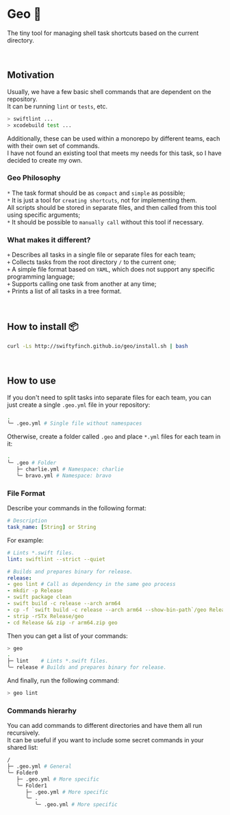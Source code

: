 # Geo 🐚

The tiny tool for managing shell task shortcuts based on the current directory.

<br>

## Motivation

Usually, we have a few basic shell commands that are dependent on the repository. \
It can be running `lint` or `tests`, etc.
```sh
> swiftlint ...
> xcodebuild test ...
```
Additionally, these can be used within a monorepo by different teams, each with their own set of commands. \
I have not found an existing tool that meets my needs for this task, so I have decided to create my own.

### Geo Philosophy

`*` The task format should be as `compact` and `simple` as possible; \
`*` It is just a tool for `creating shortcuts`, not for implementing them. \
    All scripts should be stored in separate files, and then called from this tool using specific arguments; \
`*` It should be possible to `manually call` without this tool if necessary.

### What makes it different?

`+` Describes all tasks in a single file or separate files for each team; \
`+` Collects tasks from the root directory `/` to the current one; \
`+` A simple file format based on `YAML`, which does not support any specific programming language; \
`+` Supports calling one task from another at any time; \
`+` Prints a list of all tasks in a tree format.

<br>

## How to install 📦

```sh
curl -Ls http://swiftyfinch.github.io/geo/install.sh | bash
```

<br>

## How to use

If you don't need to split tasks into separate files for each team, you can just create a single `.geo.yml` file in your repository:
```sh
.
╰─ .geo.yml # Single file without namespaces
```

Otherwise, create a folder called `.geo` and place `*.yml` files for each team in it:
```sh
.
╰─ .geo # Folder
   ├─ charlie.yml # Namespace: charlie
   ╰─ bravo.yml # Namespace: bravo
```

### File Format

Describe your commands in the following format:
```yaml
# Description
task_name: [String] or String
```

For example:
```yml
# Lints *.swift files.
lint: swiftlint --strict --quiet

# Builds and prepares binary for release.
release:
- geo lint # Call as dependency in the same geo process
- mkdir -p Release
- swift package clean
- swift build -c release --arch arm64
- cp -f `swift build -c release --arch arm64 --show-bin-path`/geo Release/geo
- strip -rSTx Release/geo
- cd Release && zip -r arm64.zip geo
```

Then you can get a list of your commands:
```sh
> geo
.
├─ lint    # Lints *.swift files.
╰─ release # Builds and prepares binary for release.
```

And finally, run the following command:
```sh
> geo lint
```

### Commands hierarhy

You can add commands to different directories and have them all run recursively. \
It can be useful if you want to include some secret commands in your shared list:
```sh
/
├─ .geo.yml # General
╰─ Folder0
   ├─ .geo.yml # More specific
   ╰─ Folder1
      ├─ .geo.yml # More specific
      ╰─ .
         ╰─ .geo.yml # More specific
```
